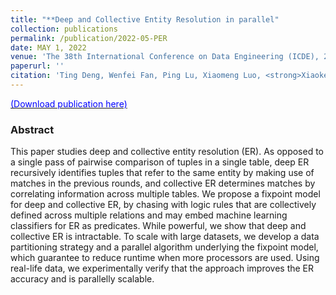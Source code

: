 ```yaml
---
title: "**Deep and Collective Entity Resolution in parallel"
collection: publications
permalink: /publication/2022-05-PER
date: MAY 1, 2022
venue: 'The 38th International Conference on Data Engineering (ICDE), 2022'
paperurl: ''
citation: 'Ting Deng, Wenfei Fan, Ping Lu, Xiaomeng Luo, <strong>Xiaoke Zhu</strong>, and Wanhe An. 2022. Deep and collective entity resolution in parallel. In ICDE.'
---
```


[<font color='#0000FF'>(Download publication here)</font>](https://hsiaoko.github.io/files/paper/PER_paper.pdf)

### Abstract

This paper studies deep and collective entity resolution (ER). As opposed to a single pass of pairwise comparison of tuples in a single table, deep ER recursively identifies tuples that refer to the same entity by making use of matches in the previous rounds, and collective ER determines matches by correlating information across multiple tables. We propose a fixpoint model for deep and collective ER, by chasing with logic rules that are collectively defined across multiple relations and may embed machine learning classifiers for ER as predicates. While powerful, we show that deep and collective ER is intractable. To scale with large datasets, we develop a data partitioning strategy and a parallel algorithm underlying the fixpoint model, which guarantee to reduce runtime when more processors are used. Using real-life data, we experimentally verify that the approach improves the ER accuracy and is parallelly scalable.